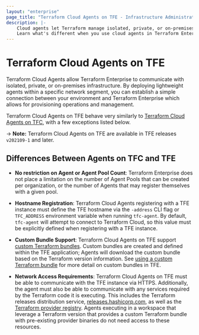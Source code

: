 ```yaml
---
layout: "enterprise"
page_title: "Terraform Cloud Agents on TFE - Infrastructure Administration - Terraform Enterprise"
description: |-
    Cloud agents let Terraform manage isolated, private, or on-premises infrastructure.
    Learn what's different when you use cloud agents in Terraform Enterprise vs. Terraform Cloud.
---
```


# Terraform Cloud Agents on TFE

Terraform Cloud Agents allow Terraform Enterprise to communicate with isolated,
private, or on-premises infrastructure. By deploying lightweight agents within a
specific network segment, you can establish a simple connection between your
environment and Terraform Enterprise which allows for provisioning operations and
management.

Terraform Cloud Agents on TFE behave very similarly to [Terraform Cloud Agents on TFC](https://www.terraform.io/docs/cloud/agents/index.html),
with a few exceptions listed below.

-> **Note:** Terraform Cloud Agents on TFE are available in TFE releases `v202109-1`
and later.

## Differences Between Agents on TFC and TFE

* **No restriction on Agent or Agent Pool Count**: Terraform Enterprise does not
place a limitation on the number of Agent Pools that can be created per organization,
or the number of Agents that may register themselves with a given pool.

* **Hostname Registration**: Terraform Cloud Agents registering with a TFE instance
must define the TFE hostname via the `-address` CLI flag or `TFC_ADDRESS` environment
variable when running `tfc-agent`. By default, `tfc-agent` will attempt to connect to
Terraform Cloud, so this value must be explicitly defined when registering with a
TFE instance.

* **Custom Bundle Support**: Terraform Cloud Agents on TFE support
[custom Terraform bundles](https://github.com/hashicorp/terraform/tree/main/tools/terraform-bundle).
Custom bundles are created and defined within the TFE application; Agents will
download the custom bundle based on the Terraform version information. See
[using a custom Terraform bundle](https://support.hashicorp.com/hc/en-us/articles/360016992613-Using-custom-and-community-providers-in-Terraform-Cloud-and-Enterprise)
for more detail on custom bundles in TFE.

* **Network Access Requirements**: Terraform Cloud Agents on TFE must be able to
communicate with the TFE instance via HTTPS. Additionally, the agent must also be
able to communicate with any services required by the Terraform code it is executing.
This includes the Terraform releases distribution service, [releases.hashicorp.com](https://releases.hashicorp.com),
as well as the [Terraform provider registry](https://registry.terraform.io). Agents
executing in a workspace that leverage a Terraform version that provides a custom
Terraform bundle with pre-existing provider binaries do not need access to these resources.
